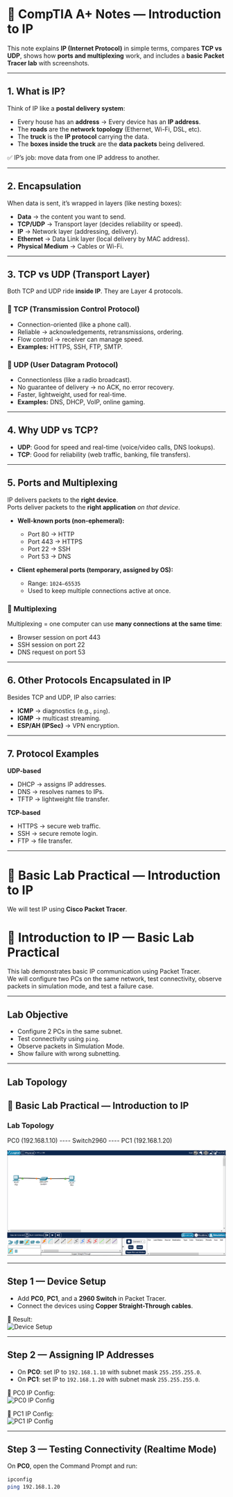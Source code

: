 # 📘 CompTIA A+ Notes — Introduction to IP

This note explains **IP (Internet Protocol)** in simple terms, compares **TCP vs UDP**, shows how **ports and multiplexing** work, and includes a **basic Packet Tracer lab** with screenshots.

---

## 1. What is IP?

Think of IP like a **postal delivery system**:

- Every house has an **address** → Every device has an **IP address**.  
- The **roads** are the **network topology** (Ethernet, Wi-Fi, DSL, etc).  
- The **truck** is the **IP protocol** carrying the data.  
- The **boxes inside the truck** are the **data packets** being delivered.  

✅ IP’s job: move data from one IP address to another.

---

## 2. Encapsulation

When data is sent, it’s wrapped in layers (like nesting boxes):
- **Data** → the content you want to send.  
- **TCP/UDP** → Transport layer (decides reliability or speed).  
- **IP** → Network layer (addressing, delivery).  
- **Ethernet** → Data Link layer (local delivery by MAC address).  
- **Physical Medium** → Cables or Wi-Fi.  

---

## 3. TCP vs UDP (Transport Layer)

Both TCP and UDP ride **inside IP**. They are Layer 4 protocols.

### 🔹 TCP (Transmission Control Protocol)
- Connection-oriented (like a phone call).  
- Reliable → acknowledgements, retransmissions, ordering.  
- Flow control → receiver can manage speed.  
- **Examples:** HTTPS, SSH, FTP, SMTP.  

### 🔹 UDP (User Datagram Protocol)
- Connectionless (like a radio broadcast).  
- No guarantee of delivery → no ACK, no error recovery.  
- Faster, lightweight, used for real-time.  
- **Examples:** DNS, DHCP, VoIP, online gaming.  

---

## 4. Why UDP vs TCP?

- **UDP**: Good for speed and real-time (voice/video calls, DNS lookups).  
- **TCP**: Good for reliability (web traffic, banking, file transfers).  

---

## 5. Ports and Multiplexing

IP delivers packets to the **right device**.  
Ports deliver packets to the **right application** *on that device*.  

- **Well-known ports (non-ephemeral):**  
  - Port 80 → HTTP  
  - Port 443 → HTTPS  
  - Port 22 → SSH  
  - Port 53 → DNS  

- **Client ephemeral ports (temporary, assigned by OS):**  
  - Range: `1024–65535`  
  - Used to keep multiple connections active at once.  

### 🔹 Multiplexing
Multiplexing = one computer can use **many connections at the same time**:  
- Browser session on port 443  
- SSH session on port 22  
- DNS request on port 53  

---

## 6. Other Protocols Encapsulated in IP

Besides TCP and UDP, IP also carries:

- **ICMP** → diagnostics (e.g., `ping`).  
- **IGMP** → multicast streaming.  
- **ESP/AH (IPSec)** → VPN encryption.  

---

## 7. Protocol Examples

**UDP-based**
- DHCP → assigns IP addresses.  
- DNS → resolves names to IPs.  
- TFTP → lightweight file transfer.  

**TCP-based**
- HTTPS → secure web traffic.  
- SSH → secure remote login.  
- FTP → file transfer.  

---

# 🧪 Basic Lab Practical — Introduction to IP

We will test IP using **Cisco Packet Tracer**.

# 🧪 Introduction to IP — Basic Lab Practical

This lab demonstrates basic IP communication using Packet Tracer.  
We will configure two PCs on the same network, test connectivity, observe packets in simulation mode, and test a failure case.  

---

## Lab Objective
- Configure 2 PCs in the same subnet.  
- Test connectivity using `ping`.  
- Observe packets in Simulation Mode.  
- Show failure with wrong subnetting.  

---

## Lab Topology

## 🧪 Basic Lab Practical — Introduction to IP

### Lab Topology

PC0 (192.168.1.10) ---- Switch2960 ---- PC1 (192.168.1.20)

![Lab Topology](/topology_basic.png)

---

## Step 1 — Device Setup
- Add **PC0**, **PC1**, and a **2960 Switch** in Packet Tracer.  
- Connect the devices using **Copper Straight-Through cables**.  

📸 Result:  
![Device Setup](screenshots/topology_basic.png)

---

## Step 2 — Assigning IP Addresses
- On **PC0**: set IP to `192.168.1.10` with subnet mask `255.255.255.0`.  
- On **PC1**: set IP to `192.168.1.20` with subnet mask `255.255.255.0`.  

📸 PC0 IP Config:  
![PC0 IP Config](screenshots/pc0_ipconfig.png)

📸 PC1 IP Config:  
![PC1 IP Config](screenshots/pc1_ipconfig.png)

---

## Step 3 — Testing Connectivity (Realtime Mode)
On **PC0**, open the Command Prompt and run:

```bash
ipconfig
ping 192.168.1.20